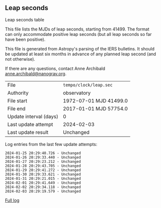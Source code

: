
## Leap seconds

Leap seconds table

This file lists the MJDs of leap seconds, starting from 41499.
The format can only accommodate positive leap seconds (but all
leap seconds so far have been positive).

This file is generated from Astropy's parsing of the IERS
bulletins. It should be updated at least six months in advance
of any planned leap second (and not otherwise).

If there are any questions, contact Anne Archibald
<anne.archibald@nanograv.org>.

|     |     |
|:--- |:--- |
| File | `tempo/clock/leap.sec` |
| Authority | observatory |
| File start | 1972-07-01 MJD 41499.0 |
| File end | 2017-01-01 MJD 57754.0 |
| Update interval (days) | 0 |
| Last update attempt | 2024-02-03 |
| Last update result | Unchanged |

Log entries from the last few update attempts:
```
2024-01-25 20:29:40.726 - Unchanged
2024-01-26 20:29:33.440 - Unchanged
2024-01-27 20:29:23.212 - Unchanged
2024-01-28 20:29:43.705 - Unchanged
2024-01-29 20:29:41.272 - Unchanged
2024-01-30 20:29:33.621 - Unchanged
2024-01-31 20:29:21.015 - Unchanged
2024-02-01 20:29:41.649 - Unchanged
2024-02-02 20:29:34.118 - Unchanged
2024-02-03 20:29:19.579 - Unchanged
```
[Full log](https://raw.githubusercontent.com/ipta/pulsar-clock-corrections/main/log/tempo/clock/leap.sec.log)
